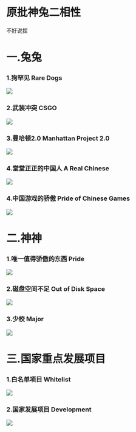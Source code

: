 # 原批神兔二相性

不好说捏 

# 一.兔兔

### 1.狗罕见 Rare Dogs

![](https://github.com/DreamingCats/GenshitJokes/raw/main/genshitjokes/原批神兔二相性/狗罕见.jpg)

### 2.武装冲突   CSGO

![](https://github.com/DreamingCats/GenshitJokes/raw/main/genshitjokes/原批神兔二相性/武装冲突.jpg)

### 3.曼哈顿2.0   Manhattan Project 2.0

![](https://github.com/DreamingCats/GenshitJokes/raw/main/genshitjokes/原批神兔二相性/曼哈顿2.0.jpg)

### 4.堂堂正正的中国人   A Real Chinese

![](https://github.com/DreamingCats/GenshitJokes/raw/main/genshitjokes/原批神兔二相性/堂堂正正的中国人.jpg)

### 4.中国游戏的骄傲   Pride of Chinese Games

![](https://github.com/DreamingCats/GenshitJokes/raw/main/genshitjokes/原批神兔二相性/中国游戏的骄傲.jpg)

# 二.神神

### 1.唯一值得骄傲的东西   Pride

![](https://github.com/DreamingCats/GenshitJokes/raw/main/genshitjokes/原批神兔二相性/唯一值得骄傲的东西.jpg)

### 2.磁盘空间不足   Out of Disk Space

![](https://github.com/DreamingCats/GenshitJokes/raw/main/genshitjokes/原批神兔二相性/磁盘空间不足.jpg)

### 3.少校   Major

![](https://github.com/DreamingCats/GenshitJokes/raw/main/genshitjokes/原批神兔二相性/少校.jpg)

# 三.国家重点发展项目

### 1.白名单项目   Whitelist

![](https://github.com/DreamingCats/GenshitJokes/raw/main/genshitjokes/原批神兔二相性/国家重点发展项目/白名单项目.jpg)

### 2.国家发展项目   Development

![](https://github.com/DreamingCats/GenshitJokes/raw/main/genshitjokes/原批神兔二相性/原批神兔二相性/国家发展项目.jpg)